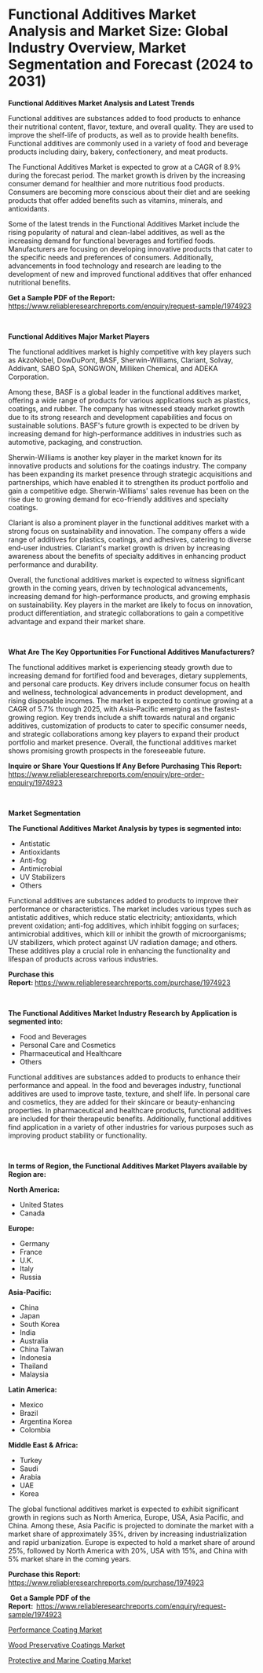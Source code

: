 <p><h1>Functional Additives Market Analysis and Market Size: Global Industry Overview, Market Segmentation and Forecast (2024 to 2031)</h1></p><p><strong>Functional Additives Market Analysis and Latest Trends</strong></p>
<p><p>Functional additives are substances added to food products to enhance their nutritional content, flavor, texture, and overall quality. They are used to improve the shelf-life of products, as well as to provide health benefits. Functional additives are commonly used in a variety of food and beverage products including dairy, bakery, confectionery, and meat products.</p><p>The Functional Additives Market is expected to grow at a CAGR of 8.9% during the forecast period. The market growth is driven by the increasing consumer demand for healthier and more nutritious food products. Consumers are becoming more conscious about their diet and are seeking products that offer added benefits such as vitamins, minerals, and antioxidants.</p><p>Some of the latest trends in the Functional Additives Market include the rising popularity of natural and clean-label additives, as well as the increasing demand for functional beverages and fortified foods. Manufacturers are focusing on developing innovative products that cater to the specific needs and preferences of consumers. Additionally, advancements in food technology and research are leading to the development of new and improved functional additives that offer enhanced nutritional benefits.</p></p>
<p><strong>Get a Sample PDF of the Report:&nbsp;</strong> <a href="https://www.reliableresearchreports.com/enquiry/request-sample/1974923">https://www.reliableresearchreports.com/enquiry/request-sample/1974923</a></p>
<p>&nbsp;</p>
<p><strong>Functional Additives Major Market Players</strong></p>
<p><p>The functional additives market is highly competitive with key players such as AkzoNobel, DowDuPont, BASF, Sherwin-Williams, Clariant, Solvay, Addivant, SABO SpA, SONGWON, Milliken Chemical, and ADEKA Corporation. </p><p>Among these, BASF is a global leader in the functional additives market, offering a wide range of products for various applications such as plastics, coatings, and rubber. The company has witnessed steady market growth due to its strong research and development capabilities and focus on sustainable solutions. BASF's future growth is expected to be driven by increasing demand for high-performance additives in industries such as automotive, packaging, and construction.</p><p>Sherwin-Williams is another key player in the market known for its innovative products and solutions for the coatings industry. The company has been expanding its market presence through strategic acquisitions and partnerships, which have enabled it to strengthen its product portfolio and gain a competitive edge. Sherwin-Williams' sales revenue has been on the rise due to growing demand for eco-friendly additives and specialty coatings.</p><p>Clariant is also a prominent player in the functional additives market with a strong focus on sustainability and innovation. The company offers a wide range of additives for plastics, coatings, and adhesives, catering to diverse end-user industries. Clariant's market growth is driven by increasing awareness about the benefits of specialty additives in enhancing product performance and durability.</p><p>Overall, the functional additives market is expected to witness significant growth in the coming years, driven by technological advancements, increasing demand for high-performance products, and growing emphasis on sustainability. Key players in the market are likely to focus on innovation, product differentiation, and strategic collaborations to gain a competitive advantage and expand their market share.</p></p>
<p>&nbsp;</p>
<p><strong>What Are The Key Opportunities For Functional Additives Manufacturers?</strong></p>
<p><p>The functional additives market is experiencing steady growth due to increasing demand for fortified food and beverages, dietary supplements, and personal care products. Key drivers include consumer focus on health and wellness, technological advancements in product development, and rising disposable incomes. The market is expected to continue growing at a CAGR of 5.7% through 2025, with Asia-Pacific emerging as the fastest-growing region. Key trends include a shift towards natural and organic additives, customization of products to cater to specific consumer needs, and strategic collaborations among key players to expand their product portfolio and market presence. Overall, the functional additives market shows promising growth prospects in the foreseeable future.</p></p>
<p><strong>Inquire or Share Your Questions If Any Before Purchasing This Report:</strong> <a href="https://www.reliableresearchreports.com/enquiry/pre-order-enquiry/1974923">https://www.reliableresearchreports.com/enquiry/pre-order-enquiry/1974923</a></p>
<p>&nbsp;</p>
<p><strong>Market Segmentation</strong></p>
<p><strong>The Functional Additives Market Analysis by types is segmented into:</strong></p>
<p><ul><li>Antistatic</li><li>Antioxidants</li><li>Anti-fog</li><li>Antimicrobial</li><li>UV Stabilizers</li><li>Others</li></ul></p>
<p><p>Functional additives are substances added to products to improve their performance or characteristics. The market includes various types such as antistatic additives, which reduce static electricity; antioxidants, which prevent oxidation; anti-fog additives, which inhibit fogging on surfaces; antimicrobial additives, which kill or inhibit the growth of microorganisms; UV stabilizers, which protect against UV radiation damage; and others. These additives play a crucial role in enhancing the functionality and lifespan of products across various industries.</p></p>
<p><strong>Purchase this Report:&nbsp;</strong><a href="https://www.reliableresearchreports.com/purchase/1974923">https://www.reliableresearchreports.com/purchase/1974923</a></p>
<p>&nbsp;</p>
<p><strong>The Functional Additives Market Industry Research by Application is segmented into:</strong></p>
<p><ul><li>Food and Beverages</li><li>Personal Care and Cosmetics</li><li>Pharmaceutical and Healthcare</li><li>Others</li></ul></p>
<p><p>Functional additives are substances added to products to enhance their performance and appeal. In the food and beverages industry, functional additives are used to improve taste, texture, and shelf life. In personal care and cosmetics, they are added for their skincare or beauty-enhancing properties. In pharmaceutical and healthcare products, functional additives are included for their therapeutic benefits. Additionally, functional additives find application in a variety of other industries for various purposes such as improving product stability or functionality.</p></p>
<p>&nbsp;</p>
<p><strong>In terms of Region, the Functional Additives Market Players available by Region are:</strong></p>
<p>
    <p> <strong> North America: </strong>
        <ul>
            <li>United States</li>
            <li>Canada</li>
        </ul>
        </p> 
    <p> <strong> Europe: </strong>
        <ul>
            <li>Germany</li>
            <li>France</li>
            <li>U.K.</li>
            <li>Italy</li>
            <li>Russia</li>
        </ul>
        </p> 
    <p> <strong> Asia-Pacific: </strong>
        <ul>
            <li>China</li>
            <li>Japan</li>
            <li>South Korea</li>
            <li>India</li>
            <li>Australia</li>
            <li>China Taiwan</li>
            <li>Indonesia</li>
            <li>Thailand</li>
            <li>Malaysia</li>
        </ul>
        </p> 
    <p> <strong> Latin America: </strong>
        <ul>
            <li>Mexico</li>
            <li>Brazil</li>
            <li>Argentina Korea</li>
            <li>Colombia</li>
        </ul>
        </p> 
    <p> <strong> Middle East & Africa: </strong>
        <ul>
            <li>Turkey</li>
            <li>Saudi</li>
            <li>Arabia</li>
            <li>UAE</li>
            <li>Korea</li>
        </ul>
    </p>
    </p>
<p><p>The global functional additives market is expected to exhibit significant growth in regions such as North America, Europe, USA, Asia Pacific, and China. Among these, Asia Pacific is projected to dominate the market with a market share of approximately 35%, driven by increasing industrialization and rapid urbanization. Europe is expected to hold a market share of around 25%, followed by North America with 20%, USA with 15%, and China with 5% market share in the coming years.</p></p>
<p><strong>Purchase this Report: </strong><a href="https://www.reliableresearchreports.com/purchase/1974923">https://www.reliableresearchreports.com/purchase/1974923</a></p>
<p>&nbsp;<strong>Get a Sample PDF of the Report:&nbsp;&nbsp;</strong><a href="https://www.reliableresearchreports.com/enquiry/request-sample/1974923">https://www.reliableresearchreports.com/enquiry/request-sample/1974923</a></p>
<p><strong></strong></p>
<p><p><a href="https://github.com/danielneavesallisons03mba/Market-Research-Report-List-1/blob/main/performance-coating-market.md">Performance Coating Market</a></p><p><a href="https://github.com/dimitrishawkinswaynenp91rgz/Market-Research-Report-List-1/blob/main/wood-preservative-coatings-market.md">Wood Preservative Coatings Market</a></p><p><a href="https://github.com/changoleonlaverguenzanoexiste/Market-Research-Report-List-2/blob/main/protective-and-marine-coating-market.md">Protective and Marine Coating Market</a></p></p>